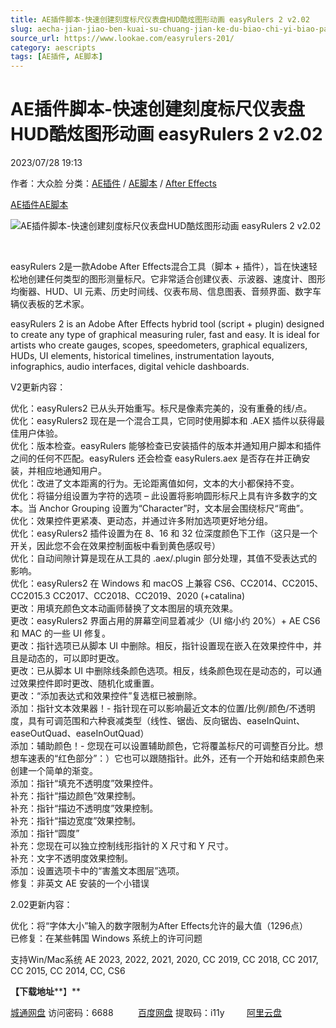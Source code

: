 ```yaml
---
title: AE插件脚本-快速创建刻度标尺仪表盘HUD酷炫图形动画 easyRulers 2 v2.02
slug: aecha-jian-jiao-ben-kuai-su-chuang-jian-ke-du-biao-chi-yi-biao-pan-hudku-xuan-tu-xing-dong-hua-easyrulers-2-v2-02
source_url: https://www.lookae.com/easyrulers-201/
category: aescripts
tags: [AE插件, AE脚本]
---
```

# AE插件脚本-快速创建刻度标尺仪表盘HUD酷炫图形动画 easyRulers 2 v2.02

2023/07/28 19:13

作者：大众脸
分类：[AE插件](https://www.lookae.com/after-effects/aechajian/) / [AE脚本](https://www.lookae.com/after-effects/aescripts/) / [After Effects](https://www.lookae.com/after-effects/)

[AE插件](https://www.lookae.com/tag/ae%e6%8f%92%e4%bb%b6/)[AE脚本](https://www.lookae.com/tag/ae%e8%84%9a%e6%9c%ac/)

![AE插件脚本-快速创建刻度标尺仪表盘HUD酷炫图形动画 easyRulers 2 v2.02](https://www.lookae.com/wp-content/uploads/2021/10/easyRulers-2.jpg "AE插件脚本-快速创建刻度标尺仪表盘HUD酷炫图形动画 easyRulers 2 v2.02-LookAE.com")

[﻿﻿﻿](https://cloud.video.taobao.com//play/u/705956171/p/1/e/6/t/1/331275016694.mp4)

easyRulers 2是一款Adob​​e After Effects混合工具（脚本 + 插件），旨在快速轻松地创建任何类型的图形测量标尺。它非常适合创建仪表、示波器、速度计、图形均衡器、HUD、UI 元素、历史时间线、仪表布局、信息图表、音频界面、数字车辆仪表板的艺术家。

easyRulers 2 is an Adobe After Effects hybrid tool (script + plugin) designed to create any type of graphical measuring ruler, fast and easy. It is ideal for artists who create gauges, scopes, speedometers, graphical equalizers, HUDs, UI elements, historical timelines, instrumentation layouts, infographics, audio interfaces, digital vehicle dashboards.

V2更新内容：

优化：easyRulers2 已从头开始重写。标尺是像素完美的，没有重叠的线/点。  
优化：easyRulers2 现在是一个混合工具，它同时使用脚本和 .AEX 插件以获得最佳用户体验。  
优化：版本检查。easyRulers 能够检查已安装插件的版本并通知用户脚本和插件之间的任何不匹配。easyRulers 还会检查 easyRulers.aex 是否存在并正确安装，并相应地通知用户。  
优化：改进了文本距离的行为。无论距离值如何，文本的大小都保持不变。  
优化：将锚分组设置为字符的选项 – 此设置将影响圆形标尺上具有许多数字的文本。当 Anchor Grouping 设置为“Character”时，文本层会围绕标尺“弯曲”。  
优化：效果控件更紧凑、更动态，并通过许多附加选项更好地分组。  
优化：easyRulers2 插件设置为在 8、16 和 32 位深度颜色下工作（这只是一个开关，因此您不会在效果控制面板中看到黄色感叹号）  
优化：自动间隙计算是现在从工具的 .aex/.plugin 部分处理，其值不受表达式的影响。  
优化：easyRulers2 在 Windows 和 macOS 上兼容 CS6、CC2014、CC2015、CC2015.3 CC2017、CC2018、CC2019、2020 (+catalina)  
更改：用填充颜色文本动画师替换了文本图层的填充效果。  
更改：easyRulers2 界面占用的屏幕空间显着减少（UI 缩小约 20%）+ AE CS6 和 MAC 的一些 UI 修复。  
更改：指针选项已从脚本 UI 中删除。相反，指针设置现在嵌入在效果控件中，并且是动态的，可以即时更改。  
更改：已从脚本 UI 中删除线条颜色选项。相反，线条颜色现在是动态的，可以通过效果控件即时更改、随机化或重置。  
更改：“添加表达式和效果控件”复选框已被删除。  
添加：指针文本效果器！- 指针现在可以影响最近文本的位置/比例/颜色/不透明度，具有可调范围和六种衰减类型（线性、锯齿、反向锯齿、easeInQuint、easeOutQuad、easeInOutQuad）  
添加：辅助颜色！- 您现在可以设置辅助颜色，它将覆盖标尺的可调整百分比。想想车速表的“红色部分”：）它也可以跟随指针。此外，还有一个开始和结束颜色来创建一个简单的渐变。  
添加：指针“填充不透明度”效果控件。  
补充：指针“描边颜色”效果控制。  
补充：指针“描边不透明度”效果控制。  
补充：指针“描边宽度”效果控制。  
添加：指针“圆度”  
补充：您现在可以独立控制线形指针的 X 尺寸和 Y 尺寸。  
补充：文字不透明度效果控制。  
添加：设置选项卡中的“害羞文本图层”选项。  
修复：非英文 AE 安装的一个小错误

2.02更新内容：

优化：将“字体大小”输入的数字限制为After Effects允许的最大值（1296点）  
已修复：在某些韩国 Windows 系统上的许可问题

支持Win/Mac系统 AE 2023, 2022, 2021, 2020, CC 2019, CC 2018, CC 2017, CC 2015, CC 2014, CC, CS6

**【下载地址****】**

[城通网盘](https://url70.ctfile.com/f/2827370-899129004-7ec51d?p=4431) 访问密码：6688          [百度网盘](https://pan.baidu.com/s/10QWm5jDENQSoQKzjKxejzw?pwd=i11y) 提取码：i11y         [阿里云盘](https://www.aliyundrive.com/s/UNX751wuuQK)
